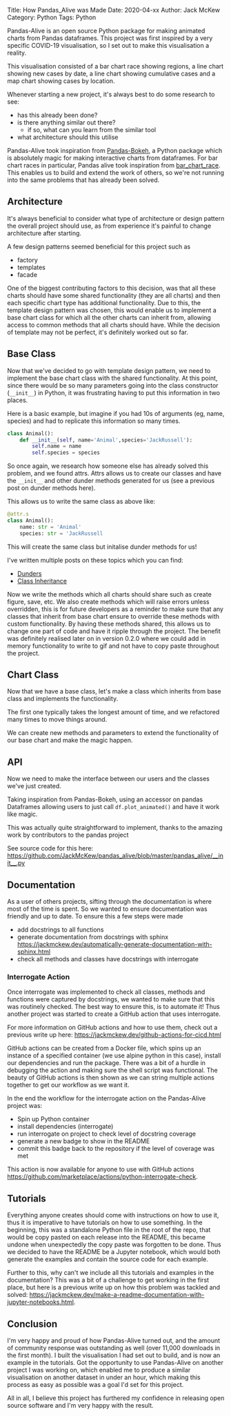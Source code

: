 Title: How Pandas_Alive was Made
Date: 2020-04-xx
Author: Jack McKew
Category: Python
Tags: Python

Pandas-Alive is an open source Python package for making animated charts from Pandas dataframes. This project was first inspired by a very specific COVID-19 visualisation, so I set out to make this visualisation a reality.

This visualisation consisted of a bar chart race showing regions, a line chart showing new cases by date, a line chart showing cumulative cases and a map chart showing cases by location.

Whenever starting a new project, it's always best to do some research to see:

- has this already been done?
- is there anything similar out there?
    - if so, what can you learn from the similar tool
- what architecture should this utilise

Pandas-Alive took inspiration from [Pandas-Bokeh](https://github.com/PatrikHlobil/Pandas-Bokeh), a Python package which is absolutely magic for making interactive charts from dataframes. For bar chart races in particular, Pandas alive took inspiration from [bar_chart_race](https://github.com/dexplo/bar_chart_race). This enables us to build and extend the work of others, so we're not running into the same problems that has already been solved.

## Architecture

It's always beneficial to consider what type of architecture or design pattern the overall project should use, as from experience it's painful to change architecture after starting.

A few design patterns seemed beneficial for this project such as

- factory
- templates
- facade

One of the biggest contributing factors to this decision, was that all these charts should have some shared functionality (they are all charts) and then each specific chart type has additional functionality. Due to this, the template design pattern was chosen, this would enable us to implement a base chart class for which all the other charts can inherit from, allowing access to common methods that all charts should have. While the decision of template may not be perfect, it's definitely worked out so far.

## Base Class

Now that we've decided to go with template design pattern, we need to implement the base chart class with the shared functionality. At this point, since there would be so many parameters going into the class constructor (`__init__`) in Python, it was frustrating having to put this information in two places.

Here is a basic example, but imagine if you had 10s of arguments (eg, name, species) and had to replicate this information so many times.

``` python
class Animal():
    def __init__(self, name='Animal',species='JackRussell'):
        self.name = name
        self.species = species
```

So once again, we research how someone else has already solved this problem, and we found attrs. Attrs allows us to create our classes and have the `__init__` and other dunder methods generated for us (see a previous post on dunder methods here).

This allows us to write the same class as above like:

``` python
@attr.s
class Animal():
    name: str = 'Animal'
    species: str = 'JackRussell
```

This will create the same class but initalise dunder methods for us!

I've written multiple posts on these topics which you can find:

- [Dunders](https://jackmckew.dev/dunders-in-python.html)
- [Class Inheritance](https://jackmckew.dev/inheritance-in-python.html)

Now we write the methods which all charts should share such as create figure, save, etc. We also create methods which will raise errors unless overridden, this is for future developers as a reminder to make sure that any classes that inherit from base chart ensure to override these methods with custom functionality. By having these methods shared, this allows us to change one part of code and have it ripple through the project. The benefit was definitely realised later on in version 0.2.0 where we could add in memory functionality to write to gif and not have to copy paste throughout the project.

## Chart Class

Now that we have a base class, let's make a class which inherits from base class and implements the functionality.

The first one typically takes the longest amount of time, and we refactored many times to move things around.

We can create new methods and parameters to extend the functionality of our base chart and make the magic happen.

## API

Now we need to make the interface between our users and the classes we've just created.

Taking inspiration from Pandas-Bokeh, using an accessor on pandas Dataframes allowing users to just call `df.plot_animated()` and have it work like magic.

This was actually quite straightforward to implement, thanks to the amazing work by contributors to the pandas project

See source code for this here: <https://github.com/JackMcKew/pandas_alive/blob/master/pandas_alive/__init__.py>

## Documentation

As a user of others projects, sifting through the documentation is where most of the time is spent. So we wanted to ensure documentation was friendly and up to date. To ensure this a few steps were made

- add docstrings to all functions
- generate documentation from docstrings with sphinx <https://jackmckew.dev/automatically-generate-documentation-with-sphinx.html>
- check all methods and classes have docstrings with interrogate

### Interrogate Action

Once interrogate was implemented to check all classes, methods and functions were captured by docstrings, we wanted to make sure that this was routinely checked. The best way to ensure this, is to automate it! Thus another project was started to create a GitHub action that uses interrogate.

For more information on GitHub actions and how to use them, check out a previous write up here: <https://jackmckew.dev/github-actions-for-cicd.html>

GitHub actions can be created from a Docker file, which spins up an instance of a specified container (we use alpine python in this case), install our dependencies and run the package. There was a bit of a hurdle in debugging the action and making sure the shell script was functional. The beauty of GitHub actions is then shown as we can string multiple actions together to get our workflow as we want it.

In the end the workflow for the interrogate action on the Pandas-Alive project was:

- Spin up Python container
- install dependencies (interrogate)
- run interrogate on project to check level of docstring coverage
- generate a new badge to show in the README
- commit this badge back to the repository if the level of coverage was met

This action is now available for anyone to use with GitHub actions <https://github.com/marketplace/actions/python-interrogate-check>.

## Tutorials

Everything anyone creates should come with instructions on how to use it, thus it is imperative to have tutorials on how to use something. In the beginning, this was a standalone Python file in the root of the repo, that would be copy pasted on each release into the README, this became undone when unexpectedly the copy paste was forgotten to be done. Thus we decided to have the README be a Jupyter notebook, which would both generate the examples and contain the source code for each example.

Further to this, why can't we include all this tutorials and examples in the documentation? This was a bit of a challenge to get working in the first place, but here is a previous write up on how this problem was tackled and solved: <https://jackmckew.dev/make-a-readme-documentation-with-jupyter-notebooks.html>.

## Conclusion

I'm very happy and proud of how Pandas-Alive turned out, and the amount of community response was outstanding as well (over 11,000 downloads in the first month). I built the visualisation I had set out to build, and is now an example in the tutorials. Got the opportunity to use Pandas-Alive on another project I was working on, which enabled me to produce a similar visualisation on another dataset in under an hour, which making this process as easy as possible was a goal I'd set for this project.

All in all, I believe this project has furthered my confidence in releasing open source software and I'm very happy with the result.
